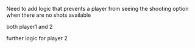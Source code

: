 Need to add logic that prevents a player from seeing the shooting option when there are no shots available

both player1 and 2

further logic for player 2
